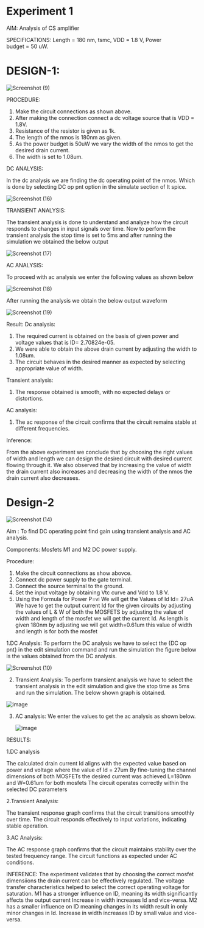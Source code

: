 # Experiment 1

AIM: Analysis of CS amplifier

SPECIFICATIONS: Length = 180 nm, tsmc, VDD = 1.8 V, Power budget = 50 uW.

# DESIGN-1:

![Screenshot (9)](https://github.com/user-attachments/assets/d9fb1059-eb89-4171-b208-372857a43756)

PROCEDURE: 
1. Make the circuit connections as shown above.
2. After making the connection connect a dc voltage source that is VDD = 1.8V.
3. Resistance of the resistor is given as 1k.
4. The length of the nmos is 180nm as given.
5. As the power budget is 50uW we vary the width of the nmos to get the desired drain current.
6. The width is set to 1.08um.

DC ANALYSIS:

In the dc analysis we are finding the dc operating point of the nmos. Which is done by selecting DC op pnt option in the simulate section of lt spice.

![Screenshot (16)](https://github.com/user-attachments/assets/cb8e8e85-7385-488f-a05d-0e46ebfabebe)

TRANSIENT ANALYSIS:

The transient analysis is done to understand and analyze how the circuit responds to changes in input signals over time. Now to perform the transient analysis the stop time is set to 5ms and after running the simulation we obtained the below output

![Screenshot (17)](https://github.com/user-attachments/assets/79c9d7e9-4ae1-47f4-a1d3-11d86f6daa4e)

AC ANALYSIS:

To proceed with ac analysis we enter the following values as shown below

![Screenshot (18)](https://github.com/user-attachments/assets/2a7568da-01cc-4732-a839-ccd2bd1b1143)

After running the analysis we obtain the below output waveform 

![Screenshot (19)](https://github.com/user-attachments/assets/f931d569-7bab-4ca5-baa3-9154f485cdff)

Result:
Dc analysis:
 1. The required current is obtained on the basis of given power and voltage values that is ID= 2.70824e-05.
 2. We were able to obtain the above drain current by adjusting the width to 1.08um.
 3. The circuit behaves in the desired manner as expected by selecting appropriate value of width.

Transient analysis:
 1. The response obtained is smooth, with no expected delays or distortions.

AC analysis: 
 1. The ac response of the circuit confirms that the circuit remains stable at different frequencies.

Inference:

From the above experiment we conclude that by choosing the right values of width and length we can design the desired circuit with desired current flowing through it. We also observed that by increasing the value of width the drain current also increases and decreasing the width of the nmos the drain current also decreases.

# Design-2

![Screenshot (14)](https://github.com/user-attachments/assets/77363cad-47dd-46c5-aaed-4c98c9a6b92a)


Aim : To find DC operating point find gain using transient analysis and AC analysis.

Components:
Mosfets M1 and M2 DC power supply.

Procedure:
1. Make the circuit connections as show abovce.
2. Connect dc power supply to the gate terminal.
3. Connect the source terminal to the ground.
4. Set the input voltage by obtaining Vtc curve and Vdd to 1.8 V.
5. Using the Formula for Power
   P=vi
   We will get the Values of Id
   Id= 27uA
   We have to get the output current Id for the given circuits by adjusting the values of L & W of both the MOSFETS by 
   adjusting the value of width and length of the mosfet we will get the current Id.
   As length is given 180nm by adjusting we will get width=0.61um this value of width and length is for both the mosfet

 1.DC Analysis:
 To perform the DC analysis we have to select the {DC op pnt} in the edit simulation command and run the simulation
 the figure below is the values obtained from the DC analysis.

 ![Screenshot (10)](https://github.com/user-attachments/assets/08c5ad4b-102c-4dd5-b716-61159345edc1)

 2. Transient Analysis:
    To perform transient analysis we have to select the transient analysis in the edit simulation
   and give the stop time as 5ms and run the simulation.
   The below shown graph is obtained.

![image](https://github.com/user-attachments/assets/7d031fb9-f0c7-439e-8d66-d0b843c6b10e)

3. AC analysis:
   We enter the values to get the ac analysis as shown below.

   ![image](https://github.com/user-attachments/assets/f195c4b8-8f05-40e5-9512-1a5b792679c1)

RESULTS:

  1.DC analysis
  
  
  The calculated drain current Id aligns with the expected value based on power and voltage  where the value of Id = 27um 
  By fine-tuning the channel dimensions  of both MOSFETs  the desired current was achieved L=180nm and W=0.61um for both mosfets
  The circuit operates correctly within the selected DC parameters 

  
  2.Transient Analysis:

  The transient response graph confirms that the circuit transitions smoothly over time.
  The circuit responds effectively to input variations, indicating stable operation.

  
  3.AC Analysis:

  The AC response graph confirms that the circuit maintains stability over the tested frequency range.
  The circuit functions as expected under AC conditions.


  INFERENCE:
  The experiment validates that by choosing the correct mosfet dimensiions the drain current can be effectively regulated.
  The voltage transfer characteristics  helped to select the correct operating voltage  for saturation.
  M1  has a stronger influence on ID, meaning its width significantly affects the output current  Increase in width increases Id  and vice-versa.
  M2 has a smaller influence on ID  meaning changes in its width result in only minor changes  in Id. Increase in width increases ID by small 
  value and vice-versa.


